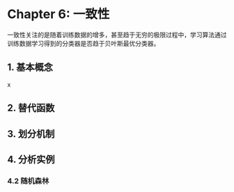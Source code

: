 # Chapter 6: 一致性

一致性关注的是随着训练数据的增多，甚至趋于无穷的极限过程中，学习算法通过训练数据学习得到的分类器是否趋于贝叶斯最优分类器。

## 1. 基本概念

x

## 2. 替代函数



## 3. 划分机制



## 4. 分析实例

### 4.2 随机森林

<!-- ### 6.4.2 随机森林

随机森林 (Random Forest) [Breiman, 2001] 是一种重要的集成学习 (ensemble learning) 方法 [Zhou, 2012]，通过对数据集进行有放回采样 (bootstrap sampling) 产生多个训练集，然后基于每个训练集产生随机决策树，最后通过投票法对随机决策树进行集成。这些随机决策树是在决策树生成过程中，对划分结点、划分属性 (attribute) 及划分点引入随机选择而产生的。

对随机决策树，可以引入一个新的随机变量 $Z \in \mathcal{Z}$，用以刻画决策树的随机性，即用 $h_m(\boldsymbol{x}, Z)$ 表示随机决策树，这里 $m$ 表示训练集的大小。假设产生 $n$ 棵随机决策树

$$h_m(\boldsymbol{x}, Z_1), h_m(\boldsymbol{x}, Z_2), \ldots, h_m(\boldsymbol{x}, Z_n).$$

然后根据这些决策树进行投票，从而构成随机森林 $\bar{h}_m(\boldsymbol{x}; Z_1,\ldots,Z_n)$，即

$$\bar{h}_m(\boldsymbol{x}; Z_1,\ldots,Z_n) = \begin{cases}
+1 & \text{如果 } \sum_{i=1}^n h_m(\boldsymbol{x}, Z_i) \geq 0,\\
-1 & \text{如果 } \sum_{i=1}^n h_m(\boldsymbol{x}, Z_i) < 0.
\end{cases}$$

关于随机森林和随机决策树的一致性，有如下引理：

**引理 6.6** 对随机决策树 $h_m(\boldsymbol{x}, Z)$ 和随机森林 $\bar{h}_m(\boldsymbol{x}; Z_1,\ldots,Z_n)$，有

$$\mathbb{E}_{Z_1,\ldots,Z_n}[R(\bar{h}_m(\boldsymbol{x}; Z_1,\ldots,Z_n))] - R^* \leq 2(\mathbb{E}_Z[R(h_m(\boldsymbol{x}, Z))] - R^*).$$

**证明** 根据泛化风险 (6.2) 和贝叶斯最优风险 (6.6) 可知

$$\mathbb{E}_Z[R(h_m(\boldsymbol{x}, Z))] - R^*$$
$$= \mathbb{E}_{\boldsymbol{x}\sim\mathcal{D}_\mathcal{X}} [(1 - 2\eta(\boldsymbol{x}))\mathbb{I}(\eta(\boldsymbol{x}) < 1/2)P_Z(h_m(\boldsymbol{x}, Z) = 1)$$
$$+ (2\eta(\boldsymbol{x}) - 1)\mathbb{I}(\eta(\boldsymbol{x}) > 1/2)P_Z(h_m(\boldsymbol{x}, Z) = -1)],$$

进一步得到

$$\mathbb{E}_{Z_1,\ldots,Z_n}[R(\bar{h}_m(\boldsymbol{x}; Z_1,\ldots,Z_n))] - R^*$$
$$= \mathbb{E}_{\boldsymbol{x}\sim\mathcal{D}_\mathcal{X}} [(1 - 2\eta(\boldsymbol{x}))\mathbb{I}(\eta(\boldsymbol{x}) < 1/2)P_{Z_1,\ldots,Z_n}(\bar{h}_m(\boldsymbol{x}; Z_1,\ldots,Z_n) = 1)$$
$$+ (2\eta(\boldsymbol{x}) - 1)\mathbb{I}(\eta(\boldsymbol{x}) > 1/2)P_{Z_1,\ldots,Z_n}(\bar{h}_m(\boldsymbol{x}; Z_1,\ldots,Z_n) = -1)].$$

对任意样本 $\boldsymbol{x} \in \mathcal{X}$，当 $\eta(\boldsymbol{x}) < 1/2$ 时有

$$P_{Z_1,\ldots,Z_n}(\bar{h}_m(\boldsymbol{x}; Z_1,\ldots,Z_n) = 1)$$
$$= P_{Z_1,\ldots,Z_n}\left(\sum_{i=1}^n \mathbb{I}(h_m(\boldsymbol{x}, Z_i) = 1) \geq \frac{n}{2}\right)$$
$$\leq \frac{2}{n}\sum_{i=1}^n \mathbb{E}[\mathbb{I}(h_m(\boldsymbol{x}, Z_i) = 1)] = 2P(h_m(\boldsymbol{x}, Z) = 1).$$

同理可证 $\eta(\boldsymbol{x}) \geq 1/2$ 的情况，引理得证。 □

引理 6.6 表明，若随机决策树 $h_m(\boldsymbol{x}, Z)$ 具有一致性，则由随机决策树构成的随机森林 $\bar{h}_m(\boldsymbol{x}; Z_1,\ldots,Z_n)$ 也具有一致性。

给定训练集 $D_m = \{(\boldsymbol{x}_1, y_1), (\boldsymbol{x}_2, y_2),\ldots,(\boldsymbol{x}_m, y_m)\}$，下面考虑随机决策树 $h_m(\boldsymbol{x}, Z)$ 的构造方式：决策树中每个结点对应于一个区域，所有叶结点对应的区域构成样本空间 $\mathcal{X}$ 的一个划分。决策树的根结点是样本空间 $\mathcal{X}$ 本身，在构造决策树的每一轮迭代中：随机选择一个叶结点，然后在叶结点随机选择一种划分属性，在所选择的划分属性中随机选择一个划分点进行划分，将上述过程迭代 $k$ 次。完成划分后，在每一个区域内投票得到该区域样本的标记。

给定样本 $\boldsymbol{x}$，令 $\Omega(\boldsymbol{x})$ 表示样本 $\boldsymbol{x}$ 所在叶结点对应的区域，则随机决策树

$$h_m(\boldsymbol{x}, Z) = \begin{cases}
1 & \text{如果 } \sum_{\boldsymbol{x}_i \in \Omega(\boldsymbol{x})} y_i \geq 0,\\
-1 & \text{如果 } \sum_{\boldsymbol{x}_i \in \Omega(\boldsymbol{x})} y_i < 0.
\end{cases}$$

关于此随机决策树所集成的随机森林，有如下定理 [Biau et al., 2008]。

**定理 6.5** 当训练集规模 $m \to \infty$ 时，如果每棵随机决策树的迭代轮数 $k = k(m) \to \infty$ 且 $k/m \to 0$，则随机森林具有一致性。

**证明** 首先研究随机决策树的一致性，随机决策树本质上是基于划分机制的一种分类方法。考虑样本空间 $\mathcal{X} = [0,1]^d$，对任意 $\boldsymbol{x} \in \mathcal{X}$，令 $\Omega(\boldsymbol{x}, Z)$ 表示样本 $\boldsymbol{x}$ 所在的区域，$N(\boldsymbol{x}, Z)$ 表示落入 $\Omega(\boldsymbol{x}, Z)$ 中的训练样本数，即

$$N(\boldsymbol{x}, Z) = \sum_{i=1}^m \mathbb{I}(\boldsymbol{x}_i \in \Omega(\boldsymbol{x}, Z)).$$

首先证明当 $m \to \infty$ 时有 $N(\boldsymbol{x}, Z) \to \infty$ 依概率几乎处处成立。设 $\Omega_1, \Omega_2,\ldots,\Omega_{k+1}$ 为随机决策树通过 $k$ 轮迭代后得到的 $k + 1$ 个区域，且设 $N_1, N_2,\ldots,N_{k+1}$ 分别为训练集 $D_m$ 落入这些区域的样本数。给定训练集 $D_m$ 和随机变量 $Z$，样本 $\boldsymbol{x}$ 落入区域 $\Omega_i$ 的概率为 $N_i/m$。对任意给定 $t > 0$，有

$$P(N(\boldsymbol{x}, Z) < t) = \mathbb{E}[P(N(\boldsymbol{x}, Z) < t|D_m, Z)]$$
$$= \mathbb{E}\left[\sum_{i: N_i<t} \frac{N_i}{m}\right]$$
$$\leq (t - 1)\frac{k + 1}{m} \to 0.$$

其次证明当 $k \to \infty$ 时区域 $\Omega(\boldsymbol{x}, Z)$ 的直径 $\text{Diam}(\Omega(\boldsymbol{x}, Z)) \to 0$ 依概率几乎处处成立。令 $T_m$ 表示区域 $\Omega(\boldsymbol{x}, Z)$ 被划分的次数，根据随机决策树的构造可知 $T_m = \sum_{i=1}^k \xi_i$，其中 $\xi_i \sim \text{Bernoulli}(1/i)$。于是有

$$\mathbb{E}[T_m] = \sum_{i=1}^k \frac{1}{i} \geq \ln k,$$

$$\mathbb{V}(T_m) = \sum_{i=2}^k \frac{1}{i}\left(1 - \frac{1}{i}\right) \leq \ln k + 1.$$

根据 Chebyshev 不等式 (1.21) 可知，当 $k \to \infty$ 时有

$$P\left(|T_m - \mathbb{E}[T_m]| \geq \frac{\mathbb{E}[T_m]}{2}\right) \leq 4\frac{\mathbb{V}(T_m)}{\mathbb{E}[T_m]^2}$$
$$\leq 4\frac{\ln k + 1}{\ln^2 k} \to 0,$$

当 $k \to \infty$ 时，因此可得

$$P\left(T_m \geq \ln \frac{k}{2}\right) \to 1.$$

令 $L_j$ 表示区域 $\Omega(\boldsymbol{x}, Z)$ 中第 $j$ 个属性的边长，根据随机决策树的构造可知

$$\mathbb{E}[L_j] \leq \mathbb{E}\left[\mathbb{E}\left[\prod_{i=1}^{K_j} \max(U_i, 1 - U_i)\bigg|K_j\right]\right].$$

这里的随机变量 $K_j \sim \mathcal{B}(T_m, 1/d)$ 表示随机决策树构造中第 $j$ 个属性被选用划分的次数，随机变量 $U_i \sim \mathcal{U}(0,1)$ 表示第 $j$ 个属性被划分的位置。根据 $U_i \sim \mathcal{U}(0,1)$ 有

$$\mathbb{E}[\max(U_i, 1 - U_i)] = 2\int_{1/2}^1 U_i\text{d}U_i = \frac{3}{4},$$

由此可得

$$\mathbb{E}[L_j] = \mathbb{E}\left[\mathbb{E}\left[\prod_{i=1}^{K_j} \max(U_i, 1 - U_i)\bigg|K_j\right]\right] = \mathbb{E}[(3/4)^{K_j}].$$

再根据 $K_j \sim \mathcal{B}(T_m, 1/d)$ 有

$$\mathbb{E}[L_j] = \mathbb{E}[(3/4)^{K_j}]$$
$$= \mathbb{E}\left[\sum_{K_j=1}^{T_m} \left(\frac{3}{4}\right)^{K_j} \binom{T_m}{K_j}\left(\frac{1}{d}\right)^{K_j}\left(1 - \frac{1}{d}\right)^{T_m-K_j}\right]$$
$$= \mathbb{E}\left[\sum_{K_j=1}^{T_m} \binom{T_m}{K_j}\left(\frac{3}{4d}\right)^{K_j}\left(1 - \frac{1}{d}\right)^{T_m-K_j}\right]$$
$$= \mathbb{E}\left[\left(1 - \frac{1}{d} + \frac{3}{4d}\right)^{T_m}\right]$$
$$= \mathbb{E}\left[\left(1 - \frac{1}{4d}\right)^{T_m}\right].$$

结合 (6.96) 和 (6.100)，当 $k \to \infty$ 时有 $\mathbb{E}[L_j] \to 0$，进而有

$$\mathbb{E}[\text{Diam}(\Omega(\boldsymbol{x}, Z))] = \mathbb{E}[L_j]\sqrt{d} \to 0,$$

基于定理 6.2 可得随机决策树具有一致性，再 -->
